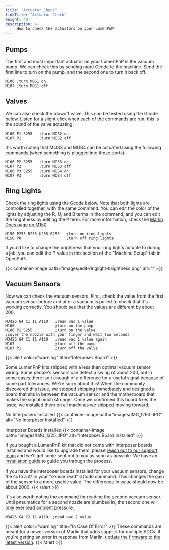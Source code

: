 ```yaml
---
title: "Actuator Check"
linkTitle: "Actuator Check"
weight: 40
description: >-
     How to check the actuators on your LumenPnP
---
```


## Pumps
The first and most important actuator on your LumenPnP is the vacuum pump. We can check this by sending more Gcode to the machine. Send the first line to turn on the pump, and the second one to turn it back off.

```gcode
M106 ;turn MOS1 on
M107 ;turn MOS1 off
```

## Valves
We can also check the blowoff valve. This can be tested using the Gcode below. Listen for a slight click when each of the commands are run; this is the sound of the valve actuating!

```gcode
M106 P1 S255   ;turn MOS2 on
M107 P1        ;turn MOS2 off
```

It's worth noting that MOS3 and MOS4 can be actuated using the following commands (when something is plugged into those ports):

```gcode
M106 P2 S255   ;turn MOS3 on
M107 P2        ;turn MOS3 off
M106 P3 S255   ;turn MOS4 on
M107 P3        ;turn MOS4 off
```

## Ring Lights
Check the ring lights using the Gcode below. Note that both lights are controlled together, with the same command. You can edit the color of the lights by adjusting the R, U, and B terms in the command, and you can edit the brightness by editing the P term. For more information, check the [Marlin Docs page on M150](https://marlinfw.org/docs/gcode/M150.html).

```gcode
M150 P255 R255 U255 B255   ;turn on ring lights
M150 P0                    ;turn off ring lights
```

If you'd like to change the brightness that your ring lights actuate to during a job, you can edit the P value in this section of the "Machine Setup" tab in OpenPnP:

{{< container-image path="images/edit-ringlight-brightness.png" alt="" >}}

## Vacuum Sensors
Now we can check the vacuum sensors.  First, check the value from the first vacuum sensor before and after a vacuum is pulled to check that it's working correctly. You should see that the values are different by about 200.

```gcode
M3426 G4 C1 I1 A110   ;read vac 1 value
M106                  ;turn on the pump
M106 P1 S255          ;turn on the valve
;cover the nozzle with your finger and wait two seconds
M3426 G4 C1 I1 A110   ;read vac 1 value again
M107                  ;turn off the pump
M107 P1               ;turn off the valve
```



{{< alert color="warning" title="Interposer Board" >}}

Some LumenPnP kits shipped with a less than optimal vacuum sensor wiring. Some people's sensors can detect a swing of about 200, but in some cases there isn't enough of a difference for a useful signal because of some part tolerances. We're sorry about this! When the community discovered this issue, we stopped shipping immediately and designed a board that sits in between the vacuum sensor and the motherboard that makes the signal much stronger. Once we confirmed this board fixes the issue, we installed them on all machines we shipped moving forward.

No Interposers Installed
{{< container-image path="images/IMG_1293.JPG" alt="No Interposer Installed" >}}

Interposer Boards Installed
{{< container-image path="images/IMG_1325.JPG" alt="Interposer Board Installed" >}}

If you bought a LumenPnP kit that did not come with interposer boards installed and would like to upgrade them, please [reach out to our support team](https://opulo.io/pages/contact-support) and we'll get some sent out to you as soon as possible. We have an [installation guide](https://docs.opulo.io/service/rev03-vac-interposer/) to guide you through the process.

If you have the interposer boards installed for your vacuum sensors, change the `G4` to a `G2` in your "sensor read" GCode command. This changes the gain of the sensor to a more usable value. The difference in value should now be about 2000.
{{< /alert >}}


It's also worth noting the command for reading the second vacuum sensor. Until pneumatics for a second nozzle are plumbed in, the second one will only ever read ambient pressure.

```gcode
M3426 G4 C2 I1 A110  ;read vac 2 value
```
{{< alert color="warning" title="In Case Of Error" >}}
These commands are meant for a newer version of Marlin that adds support for multiple ADCs. If you're getting an error in response from Marlin, [update the firmware to the latest version](https://docs.opulo.io/docs/motherboard/update-firmware/).
{{< /alert >}}